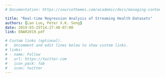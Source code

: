 ```yaml
---
# Documentation: https://sourcethemes.com/academic/docs/managing-content/

title: "Real-time Regression Analysis of Streaming Health Datasets"
authors: [Lan Luo, Peter X.K. Song]
date: 2019-03-25T14:27:48-07:00
link: ENAR2019.pdf

# Custom links (optional).
#   Uncomment and edit lines below to show custom links.
# links:
# - name: Follow
#   url: https://twitter.com
#   icon_pack: fab
#   icon: twitter
---
```

